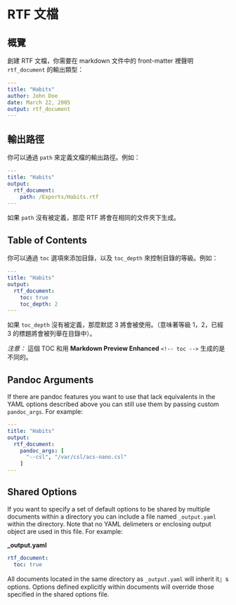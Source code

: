 # RTF 文檔
## 概覽
創建 RTF 文檔，你需要在 markdown 文件中的 front-matter 裡聲明 `rtf_document` 的輸出類型：    
```yaml
---
title: "Habits"
author: John Doe
date: March 22, 2005
output: rtf_document
---
```

## 輸出路徑
你可以通過 `path` 來定義文檔的輸出路徑。例如：    

```yaml
---
title: "Habits"
output:
  rtf_document:
    path: /Exports/Habits.rtf
---
```   
如果 `path` 沒有被定義，那麼 RTF 將會在相同的文件夾下生成。  

## Table of Contents
你可以通過 `toc` 選項來添加目錄，以及 `toc_depth` 來控制目錄的等級。例如：  
```yaml
---
title: "Habits"
output:
  rtf_document:
    toc: true
    toc_depth: 2
---
```
如果 `toc_depth` 沒有被定義，那麼默認 3 將會被使用。（意味著等級 1，2，已經 3 的標題將會被列舉在目錄中）。  

*注意：* 這個 TOC 和用 **Markdown Preview Enhanced** `<!-- toc -->` 生成的是不同的。  

## Pandoc Arguments   
If there are pandoc features you want to use that lack equivalents in the YAML options described above you can still use them by passing custom `pandoc_args`. For example:  
```yaml
---
title: "Habits"
output:
  rtf_document:
    pandoc_args: [
      "--csl", "/var/csl/acs-nano.csl"
    ]
---
```

## Shared Options
If you want to specify a set of default options to be shared by multiple documents within a directory you can include a file named `_output.yaml` within the directory. Note that no YAML delimeters or enclosing output object are used in this file. For example:    

**_output.yaml**
```yaml
rtf_document:
  toc: true
```
All documents located in the same directory as `_output.yaml` will inherit it』s options. Options defined explicitly within documents will override those specified in the shared options file.
